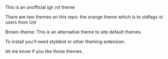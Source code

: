 This is an unofficial ign /vt theme

There are two themes on this repo: the orange theme which is to oldfags vt users from Uol

Brown-theme: This is an alternative theme to site default themes. 

To install you'll need stylebot or other theming extension.

let me know if you like those themes.
